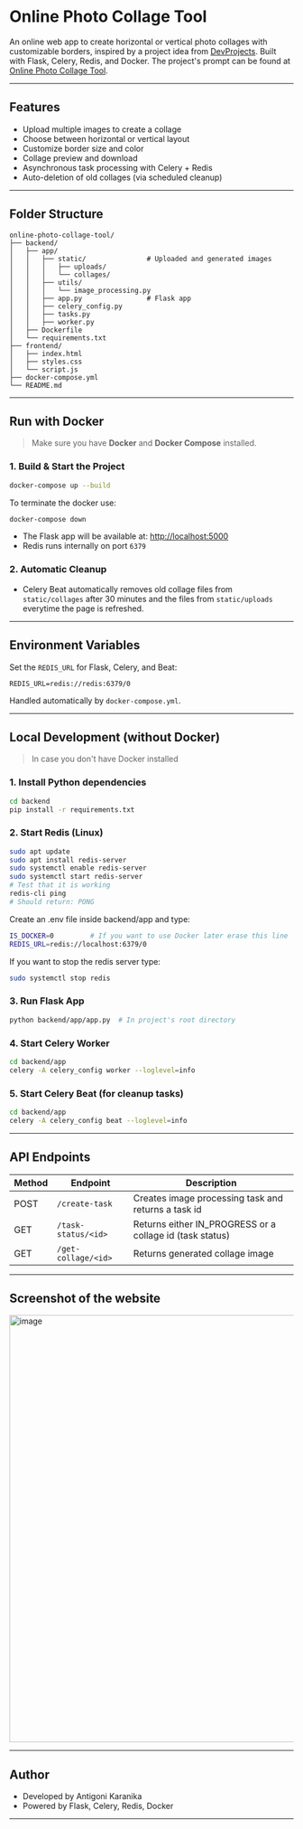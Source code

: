 # Online Photo Collage Tool

An online web app to create horizontal or vertical photo collages with customizable borders, inspired by a project idea from [DevProjects](http://www.codementor.io/projects). Built with Flask, Celery, Redis, and Docker. The project's prompt can be found at [Online Photo Collage Tool](https://www.codementor.io/projects/web/online-photo-collage-tool-atx32mwend).

---

## Features

- Upload multiple images to create a collage
- Choose between horizontal or vertical layout
- Customize border size and color
- Collage preview and download
- Asynchronous task processing with Celery + Redis
- Auto-deletion of old collages (via scheduled cleanup)

---

## Folder Structure

```
online-photo-collage-tool/
├── backend/
│   ├── app/
│   │   ├── static/               # Uploaded and generated images
│   │   │   ├── uploads/
│   │   │   └── collages/
│   │   ├── utils/
│   │   │   └── image_processing.py
│   │   ├── app.py                # Flask app
│   │   ├── celery_config.py
│   │   ├── tasks.py
│   │   ├── worker.py
│   ├── Dockerfile
│   └── requirements.txt
├── frontend/
│   ├── index.html
│   ├── styles.css
│   └── script.js
├── docker-compose.yml
└── README.md
```

---

## Run with Docker

> Make sure you have **Docker** and **Docker Compose** installed.

### 1. Build & Start the Project

```bash
docker-compose up --build
```
To terminate the docker use:

```bash
docker-compose down
```

- The Flask app will be available at: [http://localhost:5000](http://localhost:5000)
- Redis runs internally on port `6379`

### 2. Automatic Cleanup

- Celery Beat automatically removes old collage files from `static/collages` after 30 minutes and the files from `static/uploads` everytime the page is refreshed.

---

## Environment Variables

Set the `REDIS_URL` for Flask, Celery, and Beat:

```env
REDIS_URL=redis://redis:6379/0
```

Handled automatically by `docker-compose.yml`.

---

## Local Development (without Docker)

> In case you don't have Docker installed

### 1. Install Python dependencies

```bash
cd backend
pip install -r requirements.txt
```

### 2. Start Redis (Linux)

```bash
sudo apt update
sudo apt install redis-server
sudo systemctl enable redis-server
sudo systemctl start redis-server
# Test that it is working
redis-cli ping
# Should return: PONG
```
Create an .env file inside backend/app and type:

```bash
IS_DOCKER=0         # If you want to use Docker later erase this line
REDIS_URL=redis://localhost:6379/0
```

If you want to stop the redis server type:

```bash
sudo systemctl stop redis
```

### 3. Run Flask App

```bash
python backend/app/app.py  # In project's root directory
```

### 4. Start Celery Worker

```bash
cd backend/app
celery -A celery_config worker --loglevel=info
```

### 5. Start Celery Beat (for cleanup tasks)

```bash
cd backend/app
celery -A celery_config beat --loglevel=info
```

---

## API Endpoints

| Method | Endpoint             | Description                                              |
|--------|----------------------|----------------------------------------------------------|
| POST   | `/create-task`       | Creates image processing task and returns a task id      |
| GET    | `/task-status/<id>`  | Returns either IN_PROGRESS or a collage id (task status) |
| GET    | `/get-collage/<id>`  | Returns generated collage image                          |

---

## Screenshot of the website

<img width="1545" height="756" alt="image" src="https://github.com/user-attachments/assets/3d15ec93-7c5d-4447-ae59-a03d9ca28ff6" />


---

## Author

- Developed by Antigoni Karanika
- Powered by Flask, Celery, Redis, Docker

---
